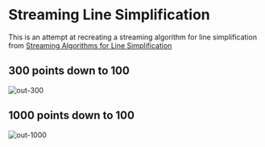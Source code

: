# Streaming Line Simplification
This is an attempt at recreating a streaming algorithm for line simplification from [Streaming Algorithms for Line Simplification](https://dl.acm.org/doi/abs/10.1145/1247069.1247103)

## 300 points down to 100
![out-300](https://github.com/user-attachments/assets/c6eeb6b9-4b88-4c6d-b283-43d07d80c04f)

## 1000 points down to 100
![out-1000](https://github.com/user-attachments/assets/2842fbed-3d37-4d6b-8ef5-1159c72d3e86)
